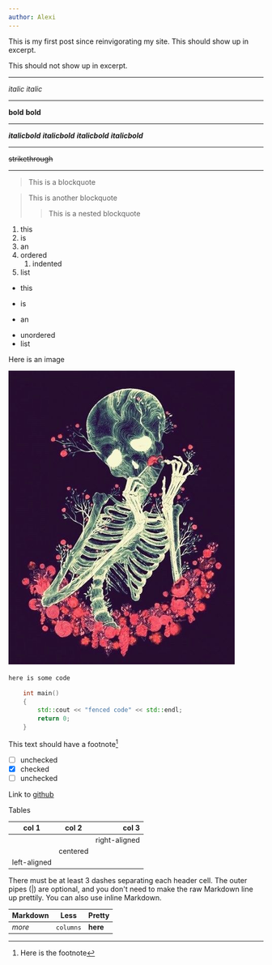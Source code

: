 ```yaml
---
author: Alexi
---
```

This is my first post since reinvigorating my site.
This should show up in excerpt.

This should not show up in excerpt.

***

*italic*
_italic_

---

**bold**
__bold__

___

  
***italicbold***
___italicbold___
__*italicbold*__
**_italicbold_**

***

~~strikethrough~~

***

> This is a blockquote

> This is another blockquote
>> This is a nested blockquote

1. this
1. is
1. an
1. ordered
    1. indented
1. list

- this
* is
+ an
- unordered
- list

Here is an image

![image title here](/assets/images/skel.jpg)

`here is some code`

```cpp
    int main()
    {
        std::cout << "fenced code" << std::endl;
        return 0;
    }
```

This text should have a footnote[^1]
[^1]: Here is the footnote

- [ ] unchecked
- [x] checked
- [ ] unchecked

Link to [github](https://github.com/alyoshenka "My github")

Tables

| col 1         | col 2         | col 3         |
| ------------- |:-------------:| -------------:|
|               |               | right-aligned |
|               | centered      |               |
| left-aligned  |               |               |

There must be at least 3 dashes separating each header cell.
The outer pipes (|) are optional, and you don't need to make the 
raw Markdown line up prettily. You can also use inline Markdown.

Markdown | Less | Pretty
--- | --- | ---
*more* | `columns` | **here**


